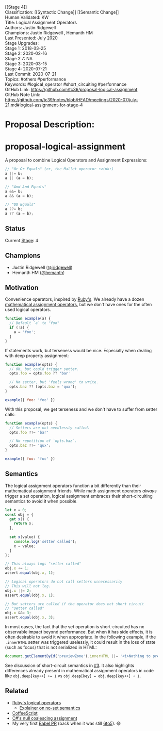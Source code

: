 [[Stage 4]]<br>Classification: [[Syntactic Change]] [[Semantic Change]]<br>Human Validated: KW<br>Title: Logical Assignment Operators<br>Authors: Justin Ridgewell<br>Champions: Justin Ridgewell ,  Hemanth HM<br>Last Presented: July 2020<br>Stage Upgrades:<br>Stage 1: 2018-03-25  
Stage 2: 2020-02-16  
Stage 2.7: NA  
Stage 3: 2020-03-15  
Stage 4: 2020-07-21<br>Last Commit: 2020-07-21<br>Topics: #others #performance<br>Keywords: #logical_operator #short_circuiting #performance<br>GitHub Link: https://github.com/tc39/proposal-logical-assignment <br>GitHub Note Link: https://github.com/tc39/notes/blob/HEAD/meetings/2020-07/july-21.md#logical-assignment-for-stage-4
# Proposal Description:
# proposal-logical-assignment

A proposal to combine Logical Operators and Assignment Expressions:

```js
// "Or Or Equals" (or, the Mallet operator :wink:)
a ||= b;
a || (a = b);

// "And And Equals"
a &&= b;
a && (a = b);

// "QQ Equals"
a ??= b;
a ?? (a = b);
```

## Status

Current [Stage](https://tc39.es/process-document/): 4

## Champions

- Justin Ridgewell ([@jridgewell](https://github.com/jridgewell/))
- Hemanth HM ([@hemanth](https://github.com/hemanth/))

## Motivation

Convenience operators, inspired by
[Ruby's](https://docs.ruby-lang.org/en/2.5.0/syntax/assignment_rdoc.html#label-Abbreviated+Assignment).
We already have a dozen [mathematical assignment
operators](https://developer.mozilla.org/en-US/docs/Web/JavaScript/Reference/Operators/Assignment_Operators),
but we don't have ones for the often used logical operators.

```js
function example(a) {
  // Default `a` to "foo"
  if (!a) {
    a = 'foo';
  }
}
```

If statements work, but terseness would be nice. Especially when dealing
with deep property assignment:

```js
function example(opts) {
  // Ok, but could trigger setter.
  opts.foo = opts.foo ?? 'bar'

  // No setter, but 'feels wrong' to write.
  opts.baz ?? (opts.baz = 'qux');
}

example({ foo: 'foo' })
```

With this proposal, we get terseness and we don't have to suffer from
setter calls:

```js
function example(opts) {
  // Setters are not needlessly called.
  opts.foo ??= 'bar'

  // No repetition of `opts.baz`.
  opts.baz ??= 'qux';
}

example({ foo: 'foo' })
```

## Semantics

The logical assignment operators function a bit differently than their
mathematical assignment friends. While math assignment operators
_always_ trigger a set operation, logical assignment embraces their
short-circuiting semantics to avoid it when possible.

```js
let x = 0;
const obj = {
  get x() {
    return x;
  },
  
  set x(value) {
    console.log('setter called');
    x = value;
  }
};

// This always logs "setter called"
obj.x += 1;
assert.equal(obj.x, 1);

// Logical operators do not call setters unnecessarily
// This will not log.
obj.x ||= 2;
assert.equal(obj.x, 1);

// But setters are called if the operator does not short circuit
// "setter called"
obj.x &&= 3;
assert.equal(obj.x, 3);
```

In most cases, the fact that the set operation is short-circuited has no
observable impact beyond performance. But when it has side effects, it
is often desirable to avoid it when appropriate. In the following
example, if the `.innerHTML` setter was triggered uselessly, it could
result in the loss of state (such as focus) that is not serialized in
HTML:

```js
document.getElementById('previewZone').innerHTML ||= '<i>Nothing to preview</i>';
```

See discussion of short-circuit semantics in [#3](https://github.com/tc39/proposal-logical-assignment/issues/3). It also highlights differences already present in mathematical assignment operators in code like `obj.deep[key++] += 1` vs `obj.deep[key] = obj.deep[key++] + 1`.

## Related

- [Ruby's logical operators](https://docs.ruby-lang.org/en/2.5.0/syntax/assignment_rdoc.html#label-Abbreviated+Assignment)
  - [Explainer on no-set semantics](http://www.rubyinside.com/what-rubys-double-pipe-or-equals-really-does-5488.html)
- [CoffeeScript](http://coffeescript.org/#try:a%20%3D%201%0Ab%20%3D%202%0A%0A%0A%23%20%22Or%20Or%20Equals%22%20(or%2C%20the%20Mallet%20operator%20%3Awink%3A)%0Aa%20%7C%7C%3D%20b%3B%0Aa%20%7C%7C%20(a%20%3D%20b)%3B%0A%0A%23%20%22And%20And%20Equals%22%0Aa%20%26%26%3D%20b%3B%0Aa%20%26%26%20(a%20%3D%20b)%3B%0A%0A%23%20Eventually....%0A%23%20%22QQ%20Equals%22%0A%23a%20%3F%3F%3D%20b%3B%0A%23a%20%3F%3F%20(a%20%3D%20b)%3B%0A)
- [C#'s null coalescing assignment](https://docs.microsoft.com/en-us/dotnet/csharp/language-reference/proposals/csharp-8.0/null-coalescing-assignment#detailed-design)
- My very first [Babel PR](https://github.com/babel/babel/pull/516) (back when it was still [6to5](https://github.com/babel/babel/tree/ecd85f53b4764ada862537aa767699814f1f1fe2)). 😄
<br>